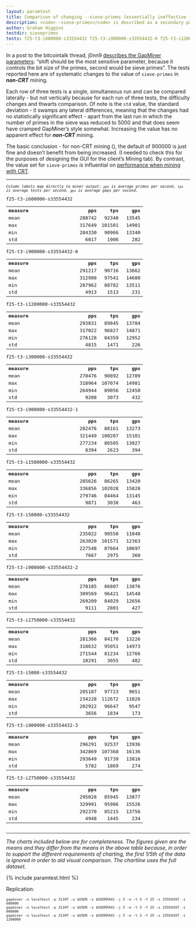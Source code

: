 ```yaml
---
layout: paramtest
title: Comparison of changing --sieve-primes (essentially ineffective in non-CRT mining)
description: <code>--sieve-primes</code> is described as a secondary parameter with some influence on miner performance.
author: Graham Higgins
testdir: sieveprimes
tests: f25-t3-i600000-s33554432 f25-t3-i900000-s33554432-0 f25-t3-i1200000-s33554432 f25-t3-i300000-s33554432 f25-t3-i900000-s33554432-1 f25-t3-i1500000-s33554432 f25-t3-i50000-s33554432 f25-t3-i900000-s33554432-2 f25-t3-i1750000-s33554432 f25-t3-i5000-s33554432 f25-t3-i900000-s33554432-3 f25-t3-i2750000-s33554432
---
```


<div class="ui raised padded container segment">
  <p>In a post to the bitcointalk thread, j0nn9 <a href="https://bitcointalk.org/index.php?topic=822498.msg9295189#msg9295189" target="_blank">describes the GapMiner parameters</a>: “shift should be the most sensitive parameter, because it controls the bit size of the primes, second would be sieve primes”. The tests reported here are of systematic changes to the value of <code>sieve-primes</code> in <strong><em>non-CRT</em></strong> mining.</p> 
  <p>Each row of three tests is a single, simultaneous run and can be compared laterally - but not vertically because for each run of three tests, the difficulty changes and thwarts comparison. Of note is the <code>std</code> value, the standard deviation - it swamps any lateral differences, meaning that the changes had no statistically significant effect - apart from the last run in which the number of primes in the sieve was reduced to 5000 and that does seem have cramped GapMiner’s style somewhat. Increasing the value has no apparent effect for <strong><em>non-CRT</em></strong> mining.</p>
  <p>The basic conclusion - for non-CRT mining (), the default of 900000 is just fine and doesn’t benefit from being increased. (I needed to check this for the purposes of designing the GUI for the client’s Mining tab). By contrast, the value set for <code>sieve-primes</code> <em>is</em> influential on <a href="/paramtests/crtvsstdshift64/" target="_blank">performance when mining with CRT</a>.</p>
  <div style="font-family: monospace; font-size:90%">
    <hr>
    <p style="font-size: 80%"><em>Column labels map directly to miner output: <code>pps</code> is average primes per second, <code>tps</code> is average tests per second, <code>gps</code> is average gaps per second.</em></p>
    <div class="ui three column doubling stackable grid container">
        <div class="column">
            <p class="ui tiny header" style="margin:0;padding:0">f25-t3-i600000-s33554432</p>
            <table width="100%">
                <tr><th align="left">measure</th><th align="right" width="16%">pps</th><th align="right" width="16%">tps</th><th align="right" width="16%">gps</th></tr>
                <tr><td align="left">mean</td><td align="right">288742</td><td align="right">92340</td><td align="right">13545</td></tr>
                <tr><td align="left">max</td><td align="right">317649</td><td align="right">101501</td><td align="right">14901</td></tr>
                <tr><td align="left">min</td><td align="right">284330</td><td align="right">90966</td><td align="right">13340</td></tr>
                <tr><td align="left">std</td><td align="right">6017</td><td align="right">1906</td><td align="right">282</td></tr>
            </table>
        </div>
        <div class="column">
            <p class="ui tiny header" style="margin:0;padding:0">f25-t3-i900000-s33554432-0</p>
            <table width="100%">
                <tr><th align="left">measure</th><th align="right" width="16%">pps</th><th align="right" width="16%">tps</th><th align="right" width="16%">gps</th></tr>
                <tr><td align="left">mean</td><td align="right">291217</td><td align="right">90716</td><td align="right">13662</td></tr>
                <tr><td align="left">max</td><td align="right">312908</td><td align="right">97541</td><td align="right">14680</td></tr>
                <tr><td align="left">min</td><td align="right">287962</td><td align="right">88782</td><td align="right">13511</td></tr>
                <tr><td align="left">std</td><td align="right">4913</td><td align="right">1513</td><td align="right">231</td></tr>
            </table>
        </div>
        <div class="column">
            <p class="ui tiny header" style="margin:0;padding:0">f25-t3-i1200000-s33554432</p>
            <table width="100%">
                <tr><th align="left">measure</th><th align="right" width="16%">pps</th><th align="right" width="16%">tps</th><th align="right" width="16%">gps</th></tr>
                <tr><td align="left">mean</td><td align="right">293831</td><td align="right">89845</td><td align="right">13784</td></tr>
                <tr><td align="left">max</td><td align="right">317022</td><td align="right">96827</td><td align="right">14871</td></tr>
                <tr><td align="left">min</td><td align="right">276128</td><td align="right">84359</td><td align="right">12952</td></tr>
                <tr><td align="left">std</td><td align="right">4815</td><td align="right">1471</td><td align="right">226</td></tr>
            </table>
        </div>
    </div>
    <div class="ui three column doubling stackable grid container">
        <div class="column">
            <p class="ui tiny header" style="margin:0;padding:0">f25-t3-i300000-s33554432</p>
            <table width="100%">
                <tr><th align="left">measure</th><th align="right" width="16%">pps</th><th align="right" width="16%">tps</th><th align="right" width="16%">gps</th></tr>
                <tr><td align="left">mean</td><td align="right">270476</td><td align="right">90892</td><td align="right">12709</td></tr>
                <tr><td align="left">max</td><td align="right">318964</td><td align="right">107074</td><td align="right">14981</td></tr>
                <tr><td align="left">min</td><td align="right">264944</td><td align="right">89056</td><td align="right">12450</td></tr>
                <tr><td align="left">std</td><td align="right">9208</td><td align="right">3073</td><td align="right">432</td></tr>
            </table>
        </div>
        <div class="column">
            <p class="ui tiny header" style="margin:0;padding:0">f25-t3-i900000-s33554432-1</p>
            <table width="100%">
                <tr><th align="left">measure</th><th align="right" width="16%">pps</th><th align="right" width="16%">tps</th><th align="right" width="16%">gps</th></tr>
                <tr><td align="left">mean</td><td align="right">282476</td><td align="right">88161</td><td align="right">13273</td></tr>
                <tr><td align="left">max</td><td align="right">321449</td><td align="right">100207</td><td align="right">15101</td></tr>
                <tr><td align="left">min</td><td align="right">277234</td><td align="right">86505</td><td align="right">13027</td></tr>
                <tr><td align="left">std</td><td align="right">8394</td><td align="right">2623</td><td align="right">394</td></tr>
            </table>
        </div>
        <div class="column">
            <p class="ui tiny header" style="margin:0;padding:0">f25-t3-i1500000-s33554432</p>
            <table width="100%">
                <tr><th align="left">measure</th><th align="right" width="16%">pps</th><th align="right" width="16%">tps</th><th align="right" width="16%">gps</th></tr>
                <tr><td align="left">mean</td><td align="right">285626</td><td align="right">86265</td><td align="right">13420</td></tr>
                <tr><td align="left">max</td><td align="right">336856</td><td align="right">102028</td><td align="right">15828</td></tr>
                <tr><td align="left">min</td><td align="right">279746</td><td align="right">84464</td><td align="right">13145</td></tr>
                <tr><td align="left">std</td><td align="right">9871</td><td align="right">3038</td><td align="right">463</td></tr>
            </table>
        </div>
    </div>
    <div class="ui three column doubling stackable grid container">
        <div class="column">
            <p class="ui tiny header" style="margin:0;padding:0">f25-t3-i50000-s33554432</p>
            <table width="100%">
                <tr><th align="left">measure</th><th align="right" width="16%">pps</th><th align="right" width="16%">tps</th><th align="right" width="16%">gps</th></tr>
                <tr><td align="left">mean</td><td align="right">235022</td><td align="right">90550</td><td align="right">11048</td></tr>
                <tr><td align="left">max</td><td align="right">263020</td><td align="right">101571</td><td align="right">12363</td></tr>
                <tr><td align="left">min</td><td align="right">227548</td><td align="right">87664</td><td align="right">10697</td></tr>
                <tr><td align="left">std</td><td align="right">7667</td><td align="right">2975</td><td align="right">360</td></tr>
            </table>
        </div>
        <div class="column">
            <p class="ui tiny header" style="margin:0;padding:0">f25-t3-i900000-s33554432-2</p>
            <table width="100%">
                <tr><th align="left">measure</th><th align="right" width="16%">pps</th><th align="right" width="16%">tps</th><th align="right" width="16%">gps</th></tr>
                <tr><td align="left">mean</td><td align="right">278185</td><td align="right">86807</td><td align="right">13076</td></tr>
                <tr><td align="left">max</td><td align="right">309569</td><td align="right">96421</td><td align="right">14548</td></tr>
                <tr><td align="left">min</td><td align="right">269209</td><td align="right">84029</td><td align="right">12656</td></tr>
                <tr><td align="left">std</td><td align="right">9111</td><td align="right">2801</td><td align="right">427</td></tr>
            </table>
        </div>
        <div class="column">
            <p class="ui tiny header" style="margin:0;padding:0">f25-t3-i1750000-s33554432</p>
            <table width="100%">
                <tr><th align="left">measure</th><th align="right" width="16%">pps</th><th align="right" width="16%">tps</th><th align="right" width="16%">gps</th></tr>
                <tr><td align="left">mean</td><td align="right">281366</td><td align="right">84170</td><td align="right">13226</td></tr>
                <tr><td align="left">max</td><td align="right">318632</td><td align="right">95051</td><td align="right">14973</td></tr>
                <tr><td align="left">min</td><td align="right">271544</td><td align="right">81234</td><td align="right">12766</td></tr>
                <tr><td align="left">std</td><td align="right">10291</td><td align="right">3055</td><td align="right">482</td></tr>
            </table>
        </div>
     </div>
    <div class="ui three column doubling stackable grid container">
       <div class="column">
            <p class="ui tiny header" style="margin:0;padding:0">f25-t3-i5000-s33554432</p>
            <table width="100%">
                <tr><th align="left">measure</th><th align="right" width="16%">pps</th><th align="right" width="16%">tps</th><th align="right" width="16%">gps</th></tr>
                <tr><td align="left">mean</td><td align="right">205187</td><td align="right">97723</td><td align="right">9651</td></tr>
                <tr><td align="left">max</td><td align="right">234228</td><td align="right">112672</td><td align="right">11026</td></tr>
                <tr><td align="left">min</td><td align="right">202922</td><td align="right">96647</td><td align="right">9547</td></tr>
                <tr><td align="left">std</td><td align="right">3656</td><td align="right">1834</td><td align="right">173</td></tr>
            </table>
        </div>
        <div class="column">
            <p class="ui tiny header" style="margin:0;padding:0">f25-t3-i900000-s33554432-3</p>
            <table width="100%">
                <tr><th align="left">measure</th><th align="right" width="16%">pps</th><th align="right" width="16%">tps</th><th align="right" width="16%">gps</th></tr>
                <tr><td align="left">mean</td><td align="right">296291</td><td align="right">92537</td><td align="right">13936</td></tr>
                <tr><td align="left">max</td><td align="right">342869</td><td align="right">107368</td><td align="right">16136</td></tr>
                <tr><td align="left">min</td><td align="right">293649</td><td align="right">91739</td><td align="right">13816</td></tr>
                <tr><td align="left">std</td><td align="right">5782</td><td align="right">1869</td><td align="right">274</td></tr>
            </table>
        </div>
        <div class="column">
            <p class="ui tiny header" style="margin:0;padding:0">f25-t3-i2750000-s33554432</p>
            <table width="100%">
                <tr><th align="left">measure</th><th align="right" width="16%">pps</th><th align="right" width="16%">tps</th><th align="right" width="16%">gps</th></tr>
                <tr><td align="left">mean</td><td align="right">295028</td><td align="right">85945</td><td align="right">13877</td></tr>
                <tr><td align="left">max</td><td align="right">329991</td><td align="right">95986</td><td align="right">15526</td></tr>
                <tr><td align="left">min</td><td align="right">292370</td><td align="right">85215</td><td align="right">13756</td></tr>
                <tr><td align="left">std</td><td align="right">4948</td><td align="right">1445</td><td align="right">234</td></tr>
            </table>
        </div>
    </div>
  </div>
  <hr>
  <p hreeyle="font-size: 80%; text-align:center"><em>The charts included below are for completeness. The figures given are the means and they differ from the means in the above table because, in order to support the different requirements of charting, the first 1/5th of the data is ignored in order to aid visual comparison. The chartline uses the full dataset.</em></p>
</div>


{% include paramtest.html %}

<div class="ui raised padded container segment">
  <p>Replication: 
  <pre style="font-size: 80%"><code class="bash">gapminer -o localhost -p 31397 -u $USER -x $USERPASS -j 5 -e -t 3 -f 25 -s 33554397 -i 600000
gapminer -o localhost -p 31397 -u $USER -x $USERPASS -j 5 -e -t 3 -f 25 -s 33554397 -i 000000
gapminer -o localhost -p 31397 -u $USER -x $USERPASS -j 5 -e -t 3 -f 25 -s 33554397 -i 1200000
</code></pre>
</p>
</div>
